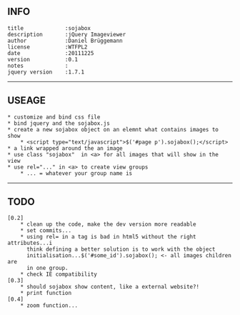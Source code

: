## INFO
    title             :sojabox
    description       :jQuery Imageviewer
    author            :Daniel Brüggemann
    license           :WTFPL2
    date              :20111225
    version           :0.1
    notes             :
    jquery version    :1.7.1

---
## USEAGE
    * customize and bind css file
    * bind jquery and the sojabox.js
    * create a new sojabox object on an elemnt what contains images to show
        * <script type="text/javascript">$('#page p').sojabox();</script>
    * a link wrapped around the an image
    * use class "sojabox"  in <a> for all images that will show in the view
    * use rel="..." in <a> to create view groups
        * ... = whatever your group name is

---
## TODO

    [0.2]
        * clean up the code, make the dev version more readable
        * set commits...
        * using rel= in a tag is bad in html5 without the right attributes...i
          think defining a better solution is to work with the object
          initialisation...$('#some_id').sojabox(); <- all images children are
          in one group.
        * check IE compatibility
    [0.3]
        * should sojabox show content, like a external website?!
        * print function
    [0.4]
        * zoom function...
